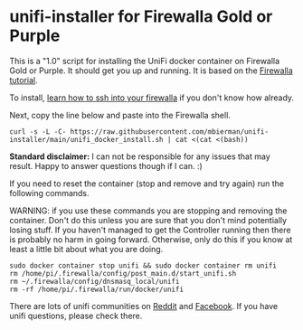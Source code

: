 # unifi-installer for Firewalla Gold or Purple

This is a "1.0" script for installing the UniFi docker container on Firewalla Gold or Purple. It should get you up and running. It is based on the [Firewalla tutorial](https://help.firewalla.com/hc/en-us/articles/360053441074-Guide-How-to-run-UniFi-Controller-on-the-Firewalla-Gold-or-Purple-).

To install, [learn how to ssh into your firewalla](https://help.firewalla.com/hc/en-us/articles/115004397274-How-to-access-Firewalla-using-SSH-) if you don't know how already.

Next, copy the line below and paste into the Firewalla shell. 

 ```
 curl -s -L -C- https://raw.githubusercontent.com/mbierman/unifi-installer/main/unifi_docker_install.sh | cat <(cat <(bash))
```

**Standard disclaimer:** I can not be responsible for any issues that may result. Happy to answer questions though if I can. :) 

If you need to reset the container (stop and remove and try again) run the following commands. 

WARNING: if you use these commands you are stopping and removing the container. Don't do this unless you are sure that you don't mind potentially losing stuff. If you haven't managed to get the Controller running then there is probably no harm in going forward. Otherwise, only do this if you know at least a little bit about what you are doing. 

```
sudo docker container stop unifi && sudo docker container rm unifi
rm /home/pi/.firewalla/config/post_main.d/start_unifi.sh
rm ~/.firewalla/config/dnsmasq_local/unifi
rm -rf /home/pi/.firewalla/run/docker/unifi
```

There are lots of unifi communities on [Reddit](https://www.reddit.com/r/Ubiquiti/) and [Facebook](https://www.facebook.com/groups/586080611853291). If you have unifi questions, please check there. 
